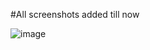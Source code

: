 #All screenshots added till now 

![image](https://github.com/IAMBHUSHANCHAVAN/MyntraClone/assets/104885721/34a6cb35-a93e-4404-be53-faaa8f4de139)
